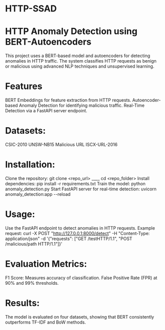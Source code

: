 # HTTP-SSAD
# HTTP Anomaly Detection using BERT-Autoencoders
  This project uses a BERT-based model and autoencoders for detecting anomalies in HTTP traffic. The system classifies HTTP    requests as benign or malicious using advanced NLP techniques and unsupervised learning.

# Features
BERT Embeddings for feature extraction from HTTP requests.
Autoencoder-based Anomaly Detection for identifying malicious traffic.
Real-Time Detection via a FastAPI server endpoint.

# Datasets:
  CSIC-2010
  UNSW-NB15
  Malicious URL
  ISCX-URL-2016

# Installation:
  Clone the repository: git clone <repo_url> ____  cd <repo_folder>
  Install dependencies: pip install -r requirements.txt
  Train the model: python anomaly_detection.py
  Start FastAPI server for real-time detection: uvicorn anomaly_detection:app --reload

# Usage:
  Use the FastAPI endpoint to detect anomalies in HTTP requests. Example request:
curl -X POST "http://127.0.0.1:8000/detect" -H "Content-Type: application/json" -d '{"requests": ["GET /testHTTP/1.1", "POST /malicious/path HTTP/1.1"]}'

# Evaluation Metrics:
  F1 Score: Measures accuracy of classification.
  False Positive Rate (FPR) at 90% and 99% thresholds.
# Results:
  The model is evaluated on four datasets, showing that BERT consistently outperforms TF-IDF and BoW methods.
